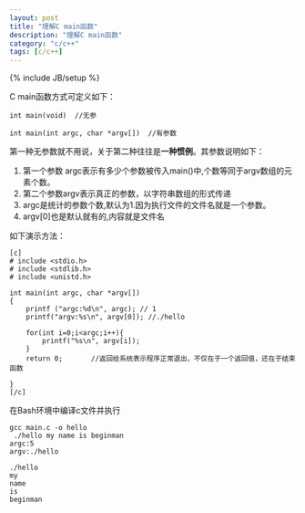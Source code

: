 ```yaml
---
layout: post
title: "理解C main函数"
description: "理解C main函数"
category: "c/c++"
tags: [c/c++]
---
```

{% include JB/setup %}

<p>C main函数方式可定义如下：</p>

<pre><code>int main(void)  //无参

int main(int argc, char *argv[])  //有参数
</code></pre>

<p>第一种无参数就不用说，关于第二种往往是<strong>一种惯例</strong>。其参数说明如下：</p>

<ol>
<li>第一个参数 argc表示有多少个参数被传入main()中,个数等同于argv数组的元素个数。</li>
<li>第二个参数argv表示真正的参数，以字符串数组的形式传递</li>
<li>argc是统计的参数个数,默认为1.因为执行文件的文件名就是一个参数。</li>
<li>argv[0]也是默认就有的,内容就是文件名</li>
</ol>

<p>如下演示方法：</p>

<pre><code>[c]
# include &lt;stdio.h&gt;
# include &lt;stdlib.h&gt;
# include &lt;unistd.h&gt;

int main(int argc, char *argv[]) 
{ 
    printf ("argc:%d\n", argc); // 1 
    printf("argv:%s\n", argv[0]); //./hello

    for(int i=0;i&lt;argc;i++){
        printf("%s\n", argv[i]);
    }
    return 0;       //返回给系统表示程序正常退出，不仅在于一个返回值，还在于结束函数

}
[/c]
</code></pre>

<p>在Bash环境中编译c文件并执行</p>

<pre><code>gcc main.c -o hello
 ./hello my name is beginman
argc:5
argv:./hello

./hello
my
name
is
beginman
</code></pre>
